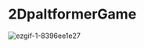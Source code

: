 # 2DpaltformerGame
![ezgif-1-8396ee1e27](https://github.com/user-attachments/assets/74a39590-1e41-4b8a-91d1-6dd9144ba567) 

